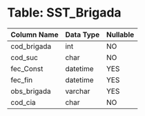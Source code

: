 # Table: SST_Brigada

| Column Name | Data Type | Nullable |
|-------------|-----------|----------|
| cod_brigada | int | NO |
| cod_suc | char | NO |
| fec_Const | datetime | YES |
| fec_fin | datetime | YES |
| obs_brigada | varchar | YES |
| cod_cia | char | NO |
